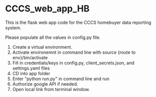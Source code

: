 # CCCS_web_app_HB
This is the flask web app code for the CCCS homebuyer data reporting system. 

Please populate all the values in config.py file. 

1. Create a virtual environment.
2. Activate environemnt in command line with source {route to env}/bin/activate 
3. Fill in credentials/keys in config.py, client_secrets.json, and settings.yaml files
4. CD into app folder
4. Enter "python run.py" in command line and run
5. Authorize google API if needed.
6. Open local link from terminal window.











